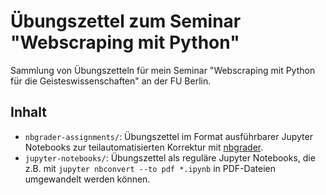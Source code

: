 # Übungszettel zum Seminar "Webscraping mit Python"

Sammlung von Übungszetteln für mein Seminar "Webscraping mit Python für die Geisteswissenschaften" an der FU Berlin. 

## Inhalt 

- `nbgrader-assignments/`: Übungszettel im Format ausführbarer Jupyter Notebooks zur teilautomatisierten Korrektur mit [nbgrader](https://github.com/jupyter/nbgrader).
- `jupyter-notebooks/`: Übungszettel als reguläre Jupyter Notebooks, die z.B. mit `jupyter nbconvert --to pdf *.ipynb` in PDF-Dateien umgewandelt werden können. 